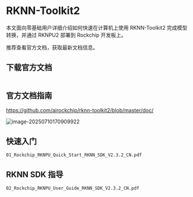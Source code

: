 # RKNN-Toolkit2

本文面向零基础用户详细介绍如何快速在计算机上使用 RKNN-Toolkit2 完成模型转换，并通过 RKNPU2 部署到 Rockchip 开发板上。

推荐查看官方文档，获取最新文档信息。



## 下载官方文档

```
```



## 官方文档指南

https://github.com/airockchip/rknn-toolkit2/blob/master/doc/

![image-20250710170909922](http://tanzhtanzh.oss-cn-shenzhen.aliyuncs.com/img/image-20250710170909922.png)



## 快速入门

```
01_Rockchip_RKNPU_Quick_Start_RKNN_SDK_V2.3.2_CN.pdf
```



## RKNN SDK 指导

```
02_Rockchip_RKNPU_User_Guide_RKNN_SDK_V2.3.2_CN.pdf
```




